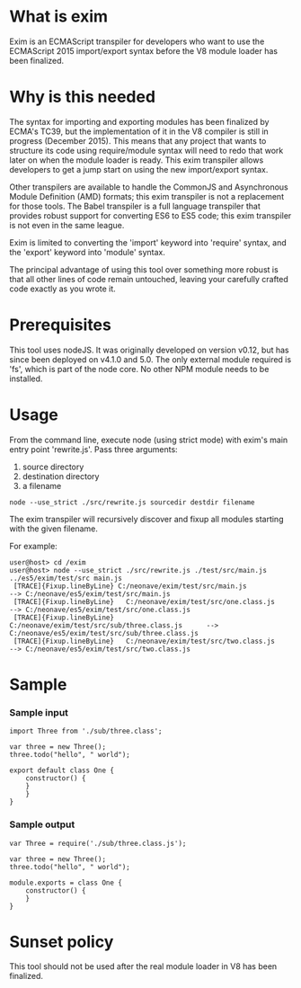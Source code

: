 # What is exim
 
Exim is an ECMAScript transpiler for developers who want to use the ECMAScript 2015 import/export syntax before the V8 module loader has been finalized.

# Why is this needed

The syntax for importing and exporting modules has been finalized by ECMA's TC39, but the implementation of it in the V8 compiler is still in progress (December 2015). This means that any project that wants to structure its code using require/module syntax will need to redo that work later on when the module loader is ready. This exim transpiler allows developers to get a jump start on using the new import/export syntax.

Other transpilers are available to handle the CommonJS and Asynchronous Module Definition (AMD) formats; this exim transpiler is not a replacement for those tools. The Babel transpiler is a full language transpiler that provides robust support for converting ES6 to ES5 code; this exim transpiler is not even in the same league.

Exim is limited to converting the 'import' keyword into 'require' syntax, and the 'export' keyword into 'module' syntax.

The principal advantage of using this tool over something more robust is that all other lines of code remain untouched, leaving your carefully crafted code exactly as you wrote it.

# Prerequisites

This tool uses nodeJS. It was originally developed on version v0.12, but has since been deployed on v4.1.0 and 5.0.
The only external module required is 'fs', which is part of the node core.  No other NPM module needs to be installed.  

# Usage

From the command line, execute node (using strict mode) with exim's main entry point 'rewrite.js'.  Pass three arguments:  
1. source directory  
2. destination directory  
3. a filename  

```
node --use_strict ./src/rewrite.js sourcedir destdir filename
```

The exim transpiler will recursively discover and fixup all modules starting with the given filename.

For example:

```
user@host> cd /exim
user@host> node --use_strict ./src/rewrite.js ./test/src/main.js ../es5/exim/test/src main.js  
 [TRACE]{Fixup.lineByLine} C:/neonave/exim/test/src/main.js                     --> C:/neonave/es5/exim/test/src/main.js  
 [TRACE]{Fixup.lineByLine}   C:/neonave/exim/test/src/one.class.js              --> C:/neonave/es5/exim/test/src/one.class.js  
 [TRACE]{Fixup.lineByLine}     C:/neonave/exim/test/src/sub/three.class.js      --> C:/neonave/es5/exim/test/src/sub/three.class.js  
 [TRACE]{Fixup.lineByLine}   C:/neonave/exim/test/src/two.class.js              --> C:/neonave/es5/exim/test/src/two.class.js  
```

# Sample
### Sample input

```  
import Three from './sub/three.class';  

var three = new Three();  
three.todo("hello", " world");  

export default class One {  
    constructor() {  
    }  
    }  
}
```

### Sample output

```
var Three = require('./sub/three.class.js');

var three = new Three();
three.todo("hello", " world");

module.exports = class One {
    constructor() {
    }
}
```

# Sunset policy
This tool should not be used after the real module loader in V8 has been finalized.

